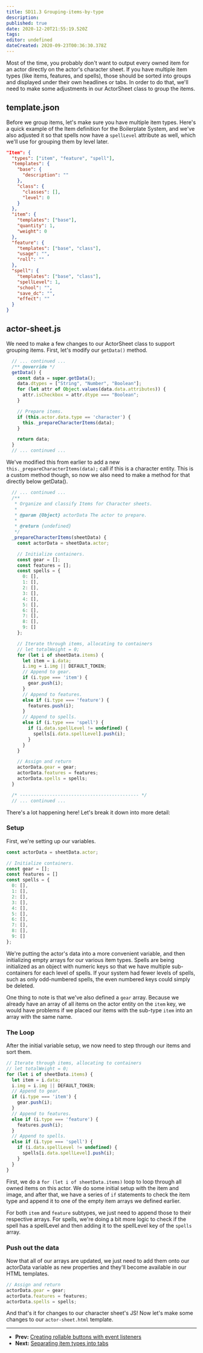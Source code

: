 ```yaml
---
title: SD11.3 Grouping-items-by-type
description: 
published: true
date: 2020-12-20T21:55:19.520Z
tags: 
editor: undefined
dateCreated: 2020-09-23T00:36:30.378Z
---
```


Most of the time, you probably don't want to output every owned item for an actor directly on the actor's character sheet. If you have multiple item types (like items, features, and spells), those should be sorted into groups and displayed under their own headlines or tabs. In order to do that, we'll need to make some adjustments in our ActorSheet class to group the items.

## template.json

Before we group items, let's make sure you have multiple item types. Here's a quick example of the Item definition for the Boilerplate System, and we've also adjusted it so that spells now have a <!-- {% raw %} -->`spellLevel`<!-- {% endraw %} --> attribute as well, which we'll use for grouping them by level later.

<!--- {% raw %} --->

```json
"Item": {
  "types": ["item", "feature", "spell"],
  "templates": {
    "base": {
      "description": ""
    },
    "class": {
      "classes": [],
      "level": 0
    }
  },
  "item": {
    "templates": ["base"],
    "quantity": 1,
    "weight": 0
  },
  "feature": {
    "templates": ["base", "class"],
    "usage": "",
    "roll": ""
  },
  "spell": {
    "templates": ["base", "class"],
    "spellLevel": 1,
	"school": "",
	"save_dc": "",
	"effect": ""
  }
}
```

<!--- {% endraw %} --->

## actor-sheet.js

We need to make a few changes to our ActorSheet class to support grouping items. First, let's modify our <!-- {% raw %} -->`getData()`<!-- {% endraw %} --> method.

<!--- {% raw %} --->

```js
  // ... continued ...
  /** @override */
  getData() {
    const data = super.getData();
    data.dtypes = ["String", "Number", "Boolean"];
    for (let attr of Object.values(data.data.attributes)) {
      attr.isCheckbox = attr.dtype === "Boolean";
    }

    // Prepare items.
    if (this.actor.data.type == 'character') {
      this._prepareCharacterItems(data);
    }

    return data;
  }
  // ... continued ...
```

<!--- {% endraw %} --->

We've modified this from earlier to add a new <!-- {% raw %} -->`this._prepareCharacterItems(data);`<!-- {% endraw %} --> call if this is a character entity. This is a custom method though, so now we also need to make a method for that directly below getData().

<!--- {% raw %} --->

```js
  // ... continued ...
  /**
   * Organize and classify Items for Character sheets.
   *
   * @param {Object} actorData The actor to prepare.
   *
   * @return {undefined}
   */
  _prepareCharacterItems(sheetData) {
    const actorData = sheetData.actor;

    // Initialize containers.
    const gear = [];
    const features = [];
    const spells = {
      0: [],
      1: [],
      2: [],
      3: [],
      4: [],
      5: [],
      6: [],
      7: [],
      8: [],
      9: []
    };

    // Iterate through items, allocating to containers
    // let totalWeight = 0;
    for (let i of sheetData.items) {
      let item = i.data;
      i.img = i.img || DEFAULT_TOKEN;
      // Append to gear.
      if (i.type === 'item') {
        gear.push(i);
      }
      // Append to features.
      else if (i.type === 'feature') {
        features.push(i);
      }
      // Append to spells.
      else if (i.type === 'spell') {
        if (i.data.spellLevel != undefined) {
          spells[i.data.spellLevel].push(i);
        }
      }
    }

    // Assign and return
    actorData.gear = gear;
    actorData.features = features;
    actorData.spells = spells;
  }

  /* -------------------------------------------- */
  // ... continued ...
```

<!--- {% endraw %} --->

There's a lot happening here! Let's break it down into more detail:

### Setup

First, we're setting up our variables.

<!--- {% raw %} --->

```js
const actorData = sheetData.actor;

// Initialize containers.
const gear = [];
const features = []
const spells = {
  0: [],
  1: [],
  2: [],
  3: [],
  4: [],
  5: [],
  6: [],
  7: [],
  8: [],
  9: []
};
```

<!--- {% endraw %} --->
We're putting the actor's data into a more convenient variable, and then initializing empty arrays for our various item types. Spells are being initialized as an object with numeric keys so that we have multiple sub-containers for each level of spells. If your system had fewer levels of spells, such as only odd-numbered spells, the even numbered keys could simply be deleted.

One thing to note is that we've also defined a <!-- {% raw %} -->`gear`<!-- {% endraw %} --> array. Because we already have an array of all items on the actor entity on the <!-- {% raw %} -->`item`<!-- {% endraw %} --> key, we would have problems if we placed our items with the sub-type <!-- {% raw %} -->`item`<!-- {% endraw %} --> into an array with the same name.

### The Loop

After the initial variable setup, we now need to step through our items and sort them.

<!--- {% raw %} --->

```js
// Iterate through items, allocating to containers
// let totalWeight = 0;
for (let i of sheetData.items) {
  let item = i.data;
  i.img = i.img || DEFAULT_TOKEN;
  // Append to gear.
  if (i.type === 'item') {
    gear.push(i);
  }
  // Append to features.
  else if (i.type === 'feature') {
    features.push(i);
  }
  // Append to spells.
  else if (i.type === 'spell') {
    if (i.data.spellLevel != undefined) {
      spells[i.data.spellLevel].push(i);
    }
  }
}
```

<!--- {% endraw %} --->

First, we do a <!-- {% raw %} -->`for (let i of sheetData.items)`<!-- {% endraw %} --> loop to loop through all owned items on this actor. We do some initial setup with the item and image, and after that, we have a series of <!-- {% raw %} -->`if`<!-- {% endraw %} --> statements to check the item type and append it to one of the empty item arrays we defined earlier.

For both <!-- {% raw %} -->`item`<!-- {% endraw %} --> and <!-- {% raw %} -->`feature`<!-- {% endraw %} --> subtypes, we just need to append those to their respective arrays. For spells, we're doing a
bit more logic to check if the spell has a spellLevel and then adding it to the spellLevel key of the <!-- {% raw %} -->`spells`<!-- {% endraw %} --> array.

### Push out the data

Now that all of our arrays are updated, we just need to add them onto our actorData variable as new properties and they'll become available in our HTML templates.

<!--- {% raw %} --->

```js
// Assign and return
actorData.gear = gear;
actorData.features = features;
actorData.spells = spells;
```

<!--- {% endraw %} --->

And that's it for changes to our character sheet's JS! Now let's make some changes to our <!-- {% raw %} -->`actor-sheet.html`<!-- {% endraw %} --> template.

---

* **Prev:** [Creating rollable buttons with event listeners](https://foundryvtt.wiki/en/development/guides/SD-tutorial/SD111-Creating-rollable-buttons-with-event-listeners)
* **Next:** [Separating item types into tabs](https://foundryvtt.wiki/en/development/guides/SD-tutorial/SD114-Separating-item-types-into-tabs)